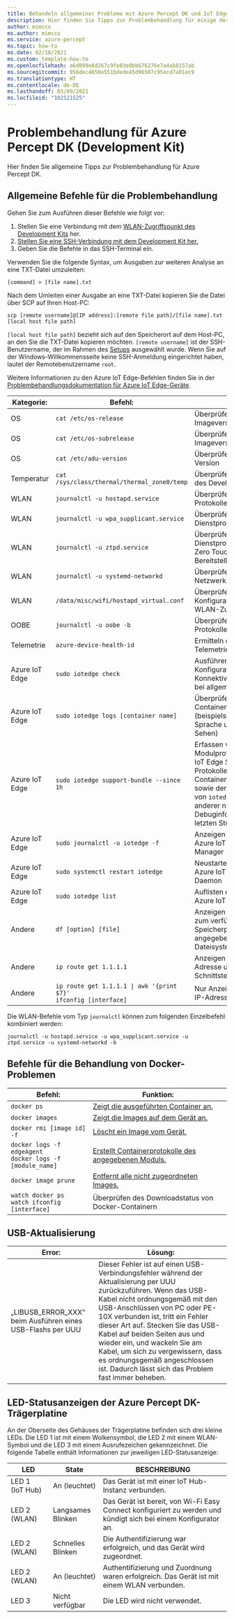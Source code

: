 ```yaml
---
title: Behandeln allgemeiner Probleme mit Azure Percept DK und IoT Edge
description: Hier finden Sie Tipps zur Problembehandlung für einige der häufigsten Probleme während des Onboardings.
author: mimcco
ms.author: mimcco
ms.service: azure-percept
ms.topic: how-to
ms.date: 02/18/2021
ms.custom: template-how-to
ms.openlocfilehash: a6d099e8d267c9fe03e0bb676276e7a4ab8157ab
ms.sourcegitcommit: 956dec4650e551bdede45d96507c95ecd7a01ec9
ms.translationtype: HT
ms.contentlocale: de-DE
ms.lasthandoff: 03/09/2021
ms.locfileid: "102521525"
---
```

# <a name="azure-percept-dk-dev-kit-troubleshooting"></a>Problembehandlung für Azure Percept DK (Development Kit)

Hier finden Sie allgemeine Tipps zur Problembehandlung für Azure Percept DK.

## <a name="general-troubleshooting-commands"></a>Allgemeine Befehle für die Problembehandlung

Gehen Sie zum Ausführen dieser Befehle wie folgt vor: 
1. Stellen Sie eine Verbindung mit dem [WLAN-Zugriffspunkt des Development Kits](./quickstart-percept-dk-set-up.md) her.
1. [Stellen Sie eine SSH-Verbindung mit dem Development Kit her.](./how-to-ssh-into-percept-dk.md)
1. Geben Sie die Befehle in das SSH-Terminal ein.

Verwenden Sie die folgende Syntax, um Ausgaben zur weiteren Analyse an eine TXT-Datei umzuleiten:

```console
[command] > [file name].txt
```

Nach dem Umleiten einer Ausgabe an eine TXT-Datei kopieren Sie die Datei über SCP auf Ihren Host-PC:

```console
scp [remote username]@[IP address]:[remote file path]/[file name].txt [local host file path]
```

```[local host file path]``` bezieht sich auf den Speicherort auf dem Host-PC, an den Sie die TXT-Datei kopieren möchten. ```[remote username]``` ist der SSH-Benutzername, der im Rahmen des [Setups](./quickstart-percept-dk-set-up.md) ausgewählt wurde. Wenn Sie auf der Windows-Willkommensseite keine SSH-Anmeldung eingerichtet haben, lautet der Remotebenutzername ```root```.

Weitere Informationen zu den Azure IoT Edge-Befehlen finden Sie in der [Problembehandlungsdokumentation für Azure IoT Edge-Geräte](https://docs.microsoft.com/azure/iot-edge/troubleshoot).

|Kategorie:         |Befehl:                    |Funktion:                  |
|------------------|----------------------------|---------------------------|
|OS                |```cat /etc/os-release```         |Überprüfen der Mariner-Imageversion |
|OS                |```cat /etc/os-subrelease```      |Überprüfen der abgeleiteten Imageversion |
|OS                |```cat /etc/adu-version```        |Überprüfen der ADU-Version |
|Temperatur       |```cat /sys/class/thermal/thermal_zone0/temp``` |Überprüfen der Temperatur des Development Kits |
|WLAN             |```journalctl -u hostapd.service``` |Überprüfen von SoftAP-Protokollen|
|WLAN             |```journalctl -u wpa_supplicant.service``` |Überprüfen von WLAN-Dienstprotokollen |
|WLAN             |```journalctl -u ztpd.service```  |Überprüfen von Dienstprotokollen für die Zero Touch-WLAN-Bereitstellung |
|WLAN             |```journalctl -u systemd-networkd``` |Überprüfen von Mariner-Netzwerkstapelprotokollen |
|WLAN             |```/data/misc/wifi/hostapd_virtual.conf``` |Überprüfen der Konfigurationsdetails des WLAN-Zugriffspunkts |
|OOBE              |```journalctl -u oobe -b```       |Überprüfen von OOBE-Protokollen |
|Telemetrie         |```azure-device-health-id```      |Ermitteln der eindeutigen Telemetriehardware-ID |
|Azure IoT Edge          |```sudo iotedge check```          |Ausführen von Konfigurations- und Konnektivitätsüberprüfungen bei allgemeinen Problemen |
|Azure IoT Edge          |```sudo iotedge logs [container name]``` |Überprüfen von Containerprotokollen (beispielsweise Module für Sprache und maschinelles Sehen) |
|Azure IoT Edge          |```sudo iotedge support-bundle --since 1h``` |Erfassen von Modulprotokollen, Azure IoT Edge Security Manager-Protokollen und Containerengine-Protokollen sowie der JSON-Ausgabe von ```iotedge check``` und anderer nützlicher Debuginformationen aus der letzten Stunde |
|Azure IoT Edge          |```sudo journalctl -u iotedge -f``` |Anzeigen der Protokolle von Azure IoT Edge Security Manager |
|Azure IoT Edge          |```sudo systemctl restart iotedge``` |Neustarten des Azure IoT Edge-Sicherheits-Daemon |
|Azure IoT Edge          |```sudo iotedge list```           |Auflisten der bereitgestellten Azure IoT Edge-Module |
|Andere             |```df [option] [file]```          |Anzeigen von Informationen zum verfügbaren/gesamten Speicherplatz in angegebenen Dateisystemen |
|Andere             |```ip route get 1.1.1.1```        |Anzeigen von Geräte-IP-Adresse und Schnittstelleninformationen |
|Andere             |```ip route get 1.1.1.1 \| awk '{print $7}'``` <br> ```ifconfig [interface]``` |Nur Anzeigen der Geräte-IP-Adresse |


Die WLAN-Befehle vom Typ ```journalctl``` können zum folgenden Einzelbefehl kombiniert werden:

```console
journalctl -u hostapd.service -u wpa_supplicant.service -u ztpd.service -u systemd-networkd -b
```

## <a name="docker-troubleshooting-commands"></a>Befehle für die Behandlung von Docker-Problemen

|Befehl:                        |Funktion:                  |
|--------------------------------|---------------------------|
|```docker ps``` |[Zeigt die ausgeführten Container an.](https://docs.docker.com/engine/reference/commandline/ps/) |
|```docker images``` |[Zeigt die Images auf dem Gerät an.](https://docs.docker.com/engine/reference/commandline/images/)|
|```docker rmi [image id] -f``` |[Löscht ein Image vom Gerät.](https://docs.docker.com/engine/reference/commandline/rmi/) |
|```docker logs -f edgeAgent``` <br> ```docker logs -f [module_name]``` |[Erstellt Containerprotokolle des angegebenen Moduls.](https://docs.docker.com/engine/reference/commandline/logs/) |
|```docker image prune``` |[Entfernt alle nicht zugeordneten Images.](https://docs.docker.com/engine/reference/commandline/image_prune/) |
|```watch docker ps``` <br> ```watch ifconfig [interface]``` |Überprüfen des Downloadstatus von Docker-Containern |

## <a name="usb-updating"></a>USB-Aktualisierung

|Error:                                    |Lösung:                                               |
|------------------------------------------|--------------------------------------------------------|
|„LIBUSB_ERROR_XXX“ beim Ausführen eines USB-Flashs per UUU |Dieser Fehler ist auf einen USB-Verbindungsfehler während der Aktualisierung per UUU zurückzuführen. Wenn das USB-Kabel nicht ordnungsgemäß mit den USB-Anschlüssen von PC oder PE-10X verbunden ist, tritt ein Fehler dieser Art auf. Stecken Sie das USB-Kabel auf beiden Seiten aus und wieder ein, und wackeln Sie am Kabel, um sich zu vergewissern, dass es ordnungsgemäß angeschlossen ist. Dadurch lässt sich das Problem fast immer beheben. |

## <a name="azure-percept-dk-carrier-board-led-states"></a>LED-Statusanzeigen der Azure Percept DK-Trägerplatine

An der Oberseite des Gehäuses der Trägerplatine befinden sich drei kleine LEDs. Die LED 1 ist mit einem Wolkensymbol, die LED 2 mit einem WLAN-Symbol und die LED 3 mit einem Ausrufezeichen gekennzeichnet. Die folgende Tabelle enthält Informationen zur jeweiligen LED-Statusanzeige:

|LED             |State      |BESCHREIBUNG                      |
|----------------|-----------|---------------------------------|
|LED 1 (IoT Hub) |An (leuchtet) |Das Gerät ist mit einer IoT Hub-Instanz verbunden. |
|LED 2 (WLAN)   |Langsames Blinken |Das Gerät ist bereit, von Wi-Fi Easy Connect konfiguriert zu werden und kündigt sich bei einem Konfigurator an. |
|LED 2 (WLAN)   |Schnelles Blinken |Die Authentifizierung war erfolgreich, und das Gerät wird zugeordnet. |
|LED 2 (WLAN)   |An (leuchtet) |Authentifizierung und Zuordnung waren erfolgreich. Das Gerät ist mit einem WLAN verbunden. |
|LED 3           |Nicht verfügbar         |Die LED wird nicht verwendet. |



